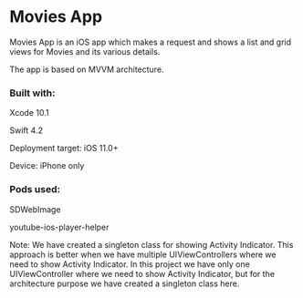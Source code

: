# Movies App
Movies App is an iOS app which makes a request and shows a list and grid views for Movies and its various details.

The app is based on MVVM architecture.

### Built with: 
Xcode 10.1

Swift 4.2

Deployment target: iOS 11.0+

Device: iPhone only

### Pods used:
SDWebImage

youtube-ios-player-helper

Note:
We have created a singleton class for showing Activity Indicator. This approach is better when we have multiple UIViewControllers where we need to show Activity Indicator. In this project we have only one UIViewController where we need to show Activity Indicator, but for the architecture purpose we have created a singleton class here.
